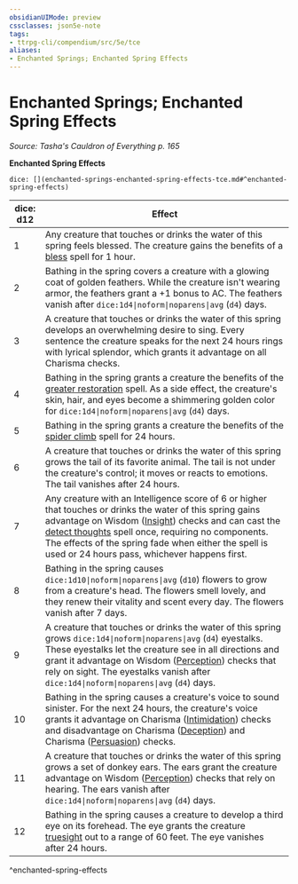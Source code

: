 ```yaml
---
obsidianUIMode: preview
cssclasses: json5e-note
tags:
- ttrpg-cli/compendium/src/5e/tce
aliases:
- Enchanted Springs; Enchanted Spring Effects
---
```

# Enchanted Springs; Enchanted Spring Effects
*Source: Tasha's Cauldron of Everything p. 165* 

**Enchanted Spring Effects**

`dice: [](enchanted-springs-enchanted-spring-effects-tce.md#^enchanted-spring-effects)`

| dice: d12 | Effect |
|-----------|--------|
| 1 | Any creature that touches or drinks the water of this spring feels blessed. The creature gains the benefits of a [bless](/3-Mechanics/CLI/Compendium/spells/bless.md) spell for 1 hour. |
| 2 | Bathing in the spring covers a creature with a glowing coat of golden feathers. While the creature isn't wearing armor, the feathers grant a +1 bonus to AC. The feathers vanish after `dice:1d4\|noform\|noparens\|avg` (`d4`) days. |
| 3 | A creature that touches or drinks the water of this spring develops an overwhelming desire to sing. Every sentence the creature speaks for the next 24 hours rings with lyrical splendor, which grants it advantage on all Charisma checks. |
| 4 | Bathing in the spring grants a creature the benefits of the [greater restoration](/3-Mechanics/CLI/Compendium/spells/greater-restoration.md) spell. As a side effect, the creature's skin, hair, and eyes become a shimmering golden color for `dice:1d4\|noform\|noparens\|avg` (`d4`) days. |
| 5 | Bathing in the spring grants a creature the benefits of the [spider climb](/3-Mechanics/CLI/Compendium/spells/spider-climb.md) spell for 24 hours. |
| 6 | A creature that touches or drinks the water of this spring grows the tail of its favorite animal. The tail is not under the creature's control; it moves or reacts to emotions. The tail vanishes after 24 hours. |
| 7 | Any creature with an Intelligence score of 6 or higher that touches or drinks the water of this spring gains advantage on Wisdom ([Insight](/3-Mechanics/CLI/Rules/skills.md#Insight)) checks and can cast the [detect thoughts](/3-Mechanics/CLI/Compendium/spells/detect-thoughts.md) spell once, requiring no components. The effects of the spring fade when either the spell is used or 24 hours pass, whichever happens first. |
| 8 | Bathing in the spring causes `dice:1d10\|noform\|noparens\|avg` (`d10`) flowers to grow from a creature's head. The flowers smell lovely, and they renew their vitality and scent every day. The flowers vanish after 7 days. |
| 9 | A creature that touches or drinks the water of this spring grows `dice:1d4\|noform\|noparens\|avg` (`d4`) eyestalks. These eyestalks let the creature see in all directions and grant it advantage on Wisdom ([Perception](/3-Mechanics/CLI/Rules/skills.md#Perception)) checks that rely on sight. The eyestalks vanish after `dice:1d4\|noform\|noparens\|avg` (`d4`) days. |
| 10 | Bathing in the spring causes a creature's voice to sound sinister. For the next 24 hours, the creature's voice grants it advantage on Charisma ([Intimidation](/3-Mechanics/CLI/Rules/skills.md#Intimidation)) checks and disadvantage on Charisma ([Deception](/3-Mechanics/CLI/Rules/skills.md#Deception)) and Charisma ([Persuasion](/3-Mechanics/CLI/Rules/skills.md#Persuasion)) checks. |
| 11 | A creature that touches or drinks the water of this spring grows a set of donkey ears. The ears grant the creature advantage on Wisdom ([Perception](/3-Mechanics/CLI/Rules/skills.md#Perception)) checks that rely on hearing. The ears vanish after `dice:1d4\|noform\|noparens\|avg` (`d4`) days. |
| 12 | Bathing in the spring causes a creature to develop a third eye on its forehead. The eye grants the creature [truesight](/3-Mechanics/CLI/Rules/senses.md#Truesight) out to a range of 60 feet. The eye vanishes after 24 hours. |
^enchanted-spring-effects
